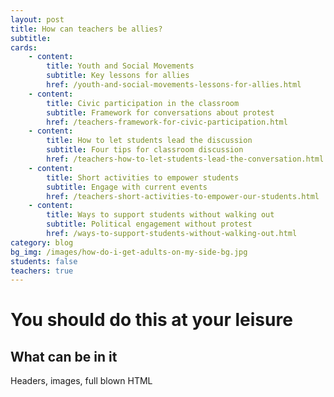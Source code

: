 ```yaml
---
layout: post
title: How can teachers be allies?
subtitle: 
cards:
    - content:
        title: Youth and Social Movements
        subtitle: Key lessons for allies
        href: /youth-and-social-movements-lessons-for-allies.html
    - content:
        title: Civic participation in the classroom
        subtitle: Framework for conversations about protest
        href: /teachers-framework-for-civic-participation.html   
    - content:
        title: How to let students lead the discussion
        subtitle: Four tips for classroom discussion
        href: /teachers-how-to-let-students-lead-the-conversation.html
    - content:
        title: Short activities to empower students
        subtitle: Engage with current events
        href: /teachers-short-activities-to-empower-our-students.html
    - content:
        title: Ways to support students without walking out
        subtitle: Political engagement without protest
        href: /ways-to-support-students-without-walking-out.html
category: blog
bg_img: /images/how-do-i-get-adults-on-my-side-bg.jpg
students: false
teachers: true
---
```


You should do this at your leisure
==================================

## What can be in it

Headers, images, full blown HTML

